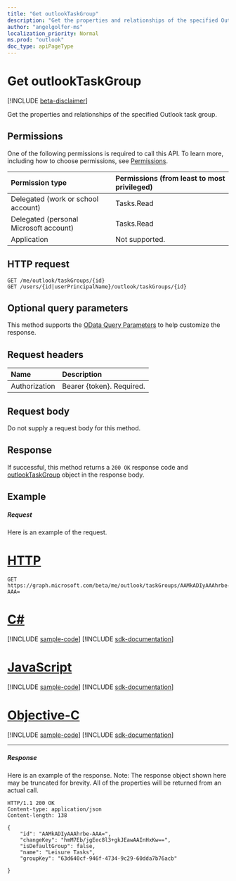 ```yaml
---
title: "Get outlookTaskGroup"
description: "Get the properties and relationships of the specified Outlook task group."
author: "angelgolfer-ms"
localization_priority: Normal
ms.prod: "outlook"
doc_type: apiPageType
---
```


# Get outlookTaskGroup

[!INCLUDE [beta-disclaimer](../../includes/beta-disclaimer.md)]

Get the properties and relationships of the specified Outlook task group.
## Permissions
One of the following permissions is required to call this API. To learn more, including how to choose permissions, see [Permissions](/graph/permissions-reference).

|Permission type      | Permissions (from least to most privileged)              |
|:--------------------|:---------------------------------------------------------|
|Delegated (work or school account) | Tasks.Read    |
|Delegated (personal Microsoft account) | Tasks.Read    |
|Application | Not supported. |

## HTTP request
<!-- { "blockType": "ignored" } -->
```http
GET /me/outlook/taskGroups/{id}
GET /users/{id|userPrincipalName}/outlook/taskGroups/{id}
```
## Optional query parameters
This method supports the [OData Query Parameters](https://developer.microsoft.com/graph/docs/concepts/query_parameters) to help customize the response.

## Request headers
| Name      |Description|
|:----------|:----------|
| Authorization  | Bearer {token}. Required. |

## Request body
Do not supply a request body for this method.

## Response

If successful, this method returns a `200 OK` response code and [outlookTaskGroup](../resources/outlooktaskgroup.md) object in the response body.
## Example
##### Request
Here is an example of the request.

# [HTTP](#tab/http)
<!-- {
  "blockType": "request",
  "name": "get_outlooktaskgroup"
}-->
```http
GET https://graph.microsoft.com/beta/me/outlook/taskGroups/AAMkADIyAAAhrbe-AAA=
```
# [C#](#tab/csharp)
[!INCLUDE [sample-code](../includes/snippets/csharp/get-outlooktaskgroup-csharp-snippets.md)]
[!INCLUDE [sdk-documentation](../includes/snippets/snippets-sdk-documentation-link.md)]

# [JavaScript](#tab/javascript)
[!INCLUDE [sample-code](../includes/snippets/javascript/get-outlooktaskgroup-javascript-snippets.md)]
[!INCLUDE [sdk-documentation](../includes/snippets/snippets-sdk-documentation-link.md)]

# [Objective-C](#tab/objc)
[!INCLUDE [sample-code](../includes/snippets/objc/get-outlooktaskgroup-objc-snippets.md)]
[!INCLUDE [sdk-documentation](../includes/snippets/snippets-sdk-documentation-link.md)]

---

##### Response
Here is an example of the response. Note: The response object shown here may be truncated for brevity. All of the properties will be returned from an actual call.
<!-- {
  "blockType": "response",
  "truncated": true,
  "@odata.type": "microsoft.graph.outlookTaskGroup"
} -->
```http
HTTP/1.1 200 OK
Content-type: application/json
Content-length: 138

{
    "id": "AAMkADIyAAAhrbe-AAA=",
    "changeKey": "hmM7Eb/jgEec8l3+gkJEawAAInHxKw==",
    "isDefaultGroup": false,
    "name": "Leisure Tasks",
    "groupKey": "63d640cf-946f-4734-9c29-60dda7b76acb"

}
```

<!-- uuid: 8fcb5dbc-d5aa-4681-8e31-b001d5168d79
2015-10-25 14:57:30 UTC -->
<!--
{
  "type": "#page.annotation",
  "description": "Get outlookTaskGroup",
  "keywords": "",
  "section": "documentation",
  "tocPath": "",
  "suppressions": [
  ]
}
-->
